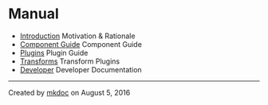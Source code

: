 # Manual

* [Introduction](introduction.md) Motivation & Rationale
* [Component Guide](guide.md) Component Guide
* [Plugins](plugins.md) Plugin Guide
* [Transforms](transforms.md) Transform Plugins
* [Developer](developer.md) Developer Documentation

---

Created by [mkdoc](https://github.com/mkdoc/mkdoc) on August 5, 2016

